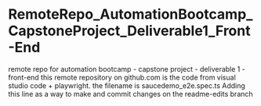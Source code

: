 # RemoteRepo_AutomationBootcamp_CapstoneProject_Deliverable1_Front-End
remote repo for automation bootcamp - capstone project - deliverable 1 - front-end
this remote repository on github.com is the code from visual studio code + playwright.
the filename is saucedemo_e2e.spec.ts
Adding this line as a way to make and commit changes on the readme-edits branch
